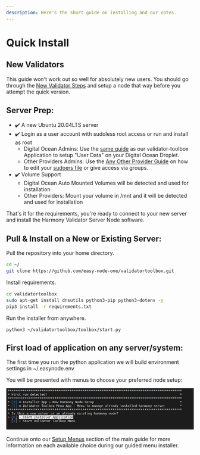 ```yaml
---
description: Here's the short guide on installing and our notes.
---
```


# Quick Install

## New Validators

This guide won't work out so well for absolutely new users. You should go through the [New Validator Steps](../../full-manual/pre-installation-information/new-validator-steps/) and setup a node that way before you attempt the quick version.

## Server Prep:

* ✔️ A new Ubuntu 20.04LTS server
* ✔️ Login as a user account with sudoless root access or run and install as root
  * Digital Ocean Admins: Use the [same guide](../../full-manual/server-prep/digital-ocean.md) as our validator-toolbox Application to setup "User Data" on your Digital Ocean Droplet.
  * Other Providers Admins: Use the [Any Other Provider Guide](../../full-manual/server-prep/any-other-provider/) on how to edit your [sudoers file](../../full-manual/server-prep/any-other-provider/sudoless-root-access.md) or give access via groups.
* ✔️ Volume Support
  * Digital Ocean Auto Mounted Volumes will be detected and used for installation
  * Other Providers: Mount your volume in /mnt and it will be detected and used for installation

That's it for the requirements, you're ready to connect to your new server and install the Harmony Validator Server Node software.

## Pull & Install on a New or Existing Server:

Pull the repository into your home directory.

```bash
cd ~/
git clone https://github.com/easy-node-one/validatortoolbox.git
```

Install requirements.

```bash
cd validatortoolbox
sudo apt-get install dnsutils python3-pip python3-dotenv -y
pip3 install -r requirements.txt
```

Run the installer from anywhere.

```text
python3 ~/validatortoolbox/toolbox/start.py
```

## First load of application on any server/system:

The first time you run the python application we will build environment settings in ~/.easynode.env

You will be presented with menus to choose your preferred node setup:

![Run the Server Node Installer \(New Servers\) or just run the Validator Toolbox Menu \(Existing\)](../../.gitbook/assets/image%20%2825%29.png)

Continue onto our [Setup Menus](../../full-manual/installation/setup-menus.md) section of the main guide for more information on each available choice during our guided menu installer.

